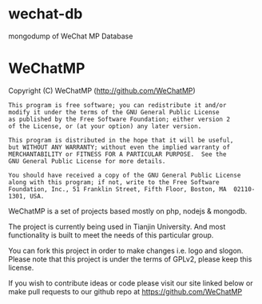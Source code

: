 wechat-db
=========

mongodump of WeChat MP Database


WeChatMP
=========

Copyright (C) WeChatMP  (http://github.com/WeChatMP)

	This program is free software; you can redistribute it and/or
	modify it under the terms of the GNU General Public License
	as published by the Free Software Foundation; either version 2
	of the License, or (at your option) any later version.

	This program is distributed in the hope that it will be useful,
	but WITHOUT ANY WARRANTY; without even the implied warranty of
	MERCHANTABILITY or FITNESS FOR A PARTICULAR PURPOSE.  See the
	GNU General Public License for more details.

	You should have received a copy of the GNU General Public License
	along with this program; if not, write to the Free Software
	Foundation, Inc., 51 Franklin Street, Fifth Floor, Boston, MA  02110-1301, USA.

WeChatMP is a set of projects based mostly on php, nodejs & mongodb.

The project is currently being used in Tianjin University. 
And most functionality is built to meet the needs of this particular group.

You can fork this project in order to make changes i.e. logo and slogon. 
Please note that this project is under the terms of GPLv2, please keep this license.

If you wish to contribute ideas or code please visit 
our site linked below or make pull requests to our github repo at 
https://github.com/WeChatMP
